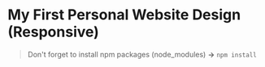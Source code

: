 # My First Personal Website Design (Responsive)

> Don't forget to install npm packages (node_modules) **->** `npm
> install`

